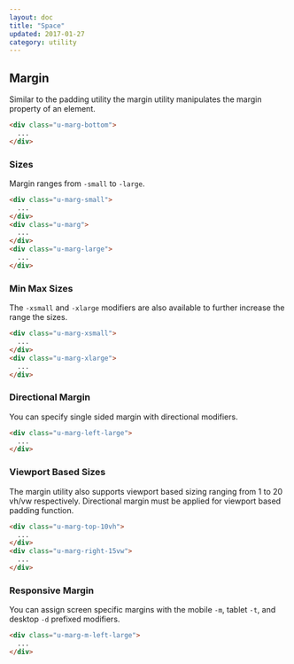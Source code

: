 ```yaml
---
layout: doc
title: "Space"
updated: 2017-01-27
category: utility
---
```


## Margin

Similar to the padding utility the margin utility manipulates the margin property of an element.

```html
<div class="u-marg-bottom">
  ...
</div>
```

### Sizes

Margin ranges from `-small` to  `-large`.

```html
<div class="u-marg-small">
  ...
</div>
<div class="u-marg">
  ...
</div>
<div class="u-marg-large">
  ...
</div>
```

### Min Max Sizes

The `-xsmall` and `-xlarge` modifiers are also available to further increase the range the sizes.

```html
<div class="u-marg-xsmall">
  ...
</div>
<div class="u-marg-xlarge">
  ...
</div>
```

### Directional Margin

You can specify single sided margin with directional modifiers.

```html
<div class="u-marg-left-large">
  ...
</div>
```

### Viewport Based Sizes

The margin utility also supports viewport based sizing ranging from 1 to 20 vh/vw respectively. Directional margin must be applied for viewport based padding function.

```html
<div class="u-marg-top-10vh">
  ...
</div>
<div class="u-marg-right-15vw">
  ...
</div>
```

### Responsive Margin

You can assign screen specific margins with the mobile `-m`, tablet `-t`, and desktop `-d` prefixed modifiers.

```html
<div class="u-marg-m-left-large">
  ...
</div>
```
